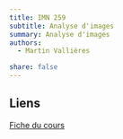 ```yaml
---
title: IMN 259
subtitle: Analyse d'images
summary: Analyse d'images
authors:
  - Martin Vallières

share: false
---
```


## Liens

[Fiche du cours](https://www.usherbrooke.ca/admission/fiches-cours/IMN259/)
